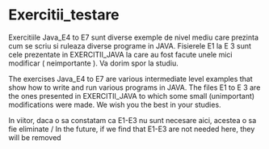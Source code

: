 # Exercitii_testare

Exercitiile Java_E4 to E7 sunt diverse exemple de nivel mediu care prezinta cum se scriu si ruleaza diverse programe in JAVA.
Fisierele E1 la E 3 sunt cele prezentate in EXERCITII_JAVA la care au fost facute unele mici modificar ( neimportante ). 
Va dorim spor la studiu.

The exercises Java_E4 to E7 are various intermediate level examples that show how to write and run various programs in JAVA.
The files E1 to E 3 are the ones presented in EXERCITII_JAVA to which some small (unimportant) modifications were made.
We wish you the best in your studies.

In viitor, daca o sa constatam ca E1-E3 nu sunt necesare aici, acestea o sa fie eliminate / In the future, if we find that E1-E3 are not needed here, they will be removed
